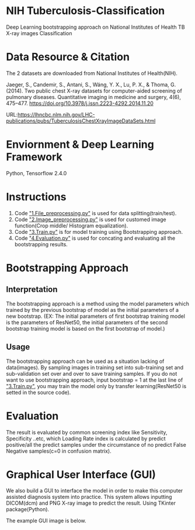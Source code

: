 # NIH Tuberculosis-Classification
Deep Learning bootstrapping approach on National Institutes of Health TB X-ray images Classification

# Data Resource & Citation
The 2 datasets are downloaded from National Institutes of Health(NIH).

Jaeger, S., Candemir, S., Antani, S., Wáng, Y. X., Lu, P. X., & Thoma, G. (2014). Two public chest X-ray datasets for computer-aided screening of pulmonary diseases. Quantitative imaging in medicine and surgery, 4(6), 475–477. https://doi.org/10.3978/j.issn.2223-4292.2014.11.20

URL:https://lhncbc.nlm.nih.gov/LHC-publications/pubs/TuberculosisChestXrayImageDataSets.html

# Enviornment & Deep Learning Framework
Python, Tensorflow 2.4.0

# Instructions
1. Code ["1.File_preprocessing.py"](https://github.com/xup6YJ/Tuberculosis-Classification/blob/main/TB_Example/1.File_preprocessing.py) is used for data splitting(train/test).
2. Code ["2.Image_preprocessing.py"](https://github.com/xup6YJ/Tuberculosis-Classification/blob/main/TB_Example/2.Image_preprocessing.py) is used for customed image function(Crop middle/ Histogram equalization).
3. Code ["3.Train.py"](https://github.com/xup6YJ/Tuberculosis-Classification/blob/main/TB_Example/3.Train.py) is for model training using Bootstrapping approach.
4. Code ["4.Evaluation.py"](https://github.com/xup6YJ/Tuberculosis-Classification/blob/main/TB_Example/4.Evaluation.py) is used for concating and evaluating all the bootstrapping results.

# Bootstrapping Approach
Interpretation
---
The bootstrapping approach is a method using the model parameters which trained by the previous bootstrap of model as the initial parameters of a new bootstrap.
(EX: The initial parameters of first bootstrap training model is the parameters of ResNet50, the initial parameters of the second bootstrap training model is based on the first bootstrap of model.)

Usage
---
The bootstrapping approach can be used as a situation lacking of data(images). By sampling images in training set into sub-training set and sub-validation set over and over to save training samples. If you do not want to use bootstrapping approach, input bootstrap = 1 at the last line of ["3.Train.py"](https://github.com/xup6YJ/Tuberculosis-Classification/blob/main/TB_Example/3.Train.py), you may train the model only by transfer learning(ResNet50 is setted in the source code).

# Evaluation
The result is evaluated by common screening index like Sensitivity, Specificity ..etc, which Loading Rate index is calculated by predict positive/all the predict samples under the circumstance of no predict False Negative samples(c=0 in confusion matrix).

# Graphical User Interface (GUI)
We also build a GUI to interface the model in order to make this computer assisted diagnosis system into practice. This system allows inputting DICOM(dcm) and PNG X-ray image to predict the result. Using TKinter package(Python).

The example GUI image is below.
